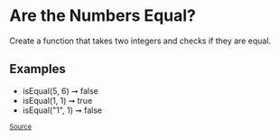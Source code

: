 <h1>Are the Numbers Equal?</h1>

<p>Create a function that takes two integers and checks if they are equal.</p>

<h2>Examples</h2>

<ul>
	<li>isEqual(5, 6) ➞ false</li>
	<li>isEqual(1, 1) ➞ true</li>
	<li>isEqual("1", 1) ➞ false</li>
</ul>

<small><a href="https://edabit.com/challenge/Tbvjwh5GKRbxd3vyD">Source</a></small>